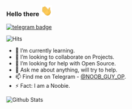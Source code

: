 ### Hello there <img src="https://raw.githubusercontent.com/ABSphreak/ABSphreak/master/gifs/Hi.gif" width="30px">
[![telegram badge](https://img.shields.io/badge/NOOB-30302f?style=flat&logo=telegram)](https://t.me/NOOB)

![Hits](https://hits.seeyoufarm.com/api/count/incr/badge.svg?url=https://github.com/noobsipak/)

- 🔭 I’m currently learning.
- 👬 I’m looking to collaborate on Projects.
- 👀 I’m looking for help with Open Source.
- 💬 Ask me about anything, will try to help.
- 📫 Find me on Telegram - [@NOOB_GUY_OP](https://t.me/NOOB_GUY_OP).
- ⚡ Fact: I am a Noobie.

![Github Stats](https://github-readme-stats.vercel.app/api?username=sipakisking&show_icons=true&title_color=fff&icon_color=79ff97&text_color=9f9f9f&bg_color=151515)
